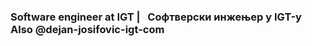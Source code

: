 <h3>Software engineer at IGT |  
&nbsp;&nbsp;Софтверски инжењер у IGT-у  
Аlso @dejan-josifovic-igt-com</h3>
